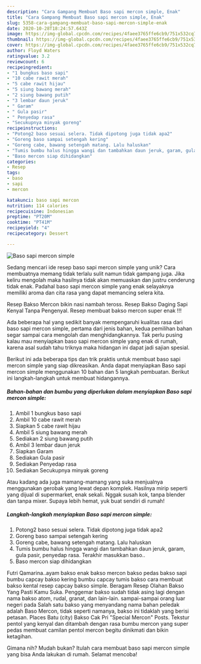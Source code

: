 ```yaml
---
description: "Cara Gampang Membuat Baso sapi mercon simple, Enak"
title: "Cara Gampang Membuat Baso sapi mercon simple, Enak"
slug: 5358-cara-gampang-membuat-baso-sapi-mercon-simple-enak
date: 2020-10-28T18:24:57.643Z
image: https://img-global.cpcdn.com/recipes/4faee3765ffe6cb9/751x532cq70/baso-sapi-mercon-simple-foto-resep-utama.jpg
thumbnail: https://img-global.cpcdn.com/recipes/4faee3765ffe6cb9/751x532cq70/baso-sapi-mercon-simple-foto-resep-utama.jpg
cover: https://img-global.cpcdn.com/recipes/4faee3765ffe6cb9/751x532cq70/baso-sapi-mercon-simple-foto-resep-utama.jpg
author: Floyd Waters
ratingvalue: 3.2
reviewcount: 6
recipeingredient:
- "1 bungkus baso sapi"
- "10 cabe rawit merah"
- "5 cabe rawit hijau"
- "5 siung bawang merah"
- "2 siung bawang putih"
- "3 lembar daun jeruk"
- " Garam"
- " Gula pasir"
- " Penyedap rasa"
- "Secukupnya minyak goreng"
recipeinstructions:
- "Potong2 baso sesuai selera. Tidak dipotong juga tidak apa2"
- "Goreng baso sampai setengah kering"
- "Goreng cabe, bawang setengah matang. Lalu haluskan"
- "Tumis bumbu halus hingga wangi dan tambahkan daun jeruk, garam, gula pasir, penyedap rasa. Terakhir masukkan baso.."
- "Baso mercon siap dihidangkan"
categories:
- Resep
tags:
- baso
- sapi
- mercon

katakunci: baso sapi mercon 
nutrition: 114 calories
recipecuisine: Indonesian
preptime: "PT20M"
cooktime: "PT41M"
recipeyield: "4"
recipecategory: Dessert

---
```



![Baso sapi mercon simple](https://img-global.cpcdn.com/recipes/4faee3765ffe6cb9/751x532cq70/baso-sapi-mercon-simple-foto-resep-utama.jpg)

Sedang mencari ide resep baso sapi mercon simple yang unik? Cara membuatnya memang tidak terlalu sulit namun tidak gampang juga. Jika keliru mengolah maka hasilnya tidak akan memuaskan dan justru cenderung tidak enak. Padahal baso sapi mercon simple yang enak selayaknya memiliki aroma dan cita rasa yang dapat memancing selera kita.

Resep Bakso Mercon bikin nasi nambah teross. Resep Bakso Daging Sapi Kenyal Tanpa Pengenyal. Resep membuat bakso mercon super enak !!!

Ada beberapa hal yang sedikit banyak mempengaruhi kualitas rasa dari baso sapi mercon simple, pertama dari jenis bahan, kedua pemilihan bahan segar sampai cara mengolah dan menghidangkannya. Tak perlu pusing kalau mau menyiapkan baso sapi mercon simple yang enak di rumah, karena asal sudah tahu triknya maka hidangan ini dapat jadi sajian spesial.


Berikut ini ada beberapa tips dan trik praktis untuk membuat baso sapi mercon simple yang siap dikreasikan. Anda dapat menyiapkan Baso sapi mercon simple menggunakan 10 bahan dan 5 langkah pembuatan. Berikut ini langkah-langkah untuk membuat hidangannya.

<!--inarticleads1-->

##### Bahan-bahan dan bumbu yang diperlukan dalam menyiapkan Baso sapi mercon simple:

1. Ambil 1 bungkus baso sapi
1. Ambil 10 cabe rawit merah
1. Siapkan 5 cabe rawit hijau
1. Ambil 5 siung bawang merah
1. Sediakan 2 siung bawang putih
1. Ambil 3 lembar daun jeruk
1. Siapkan  Garam
1. Sediakan  Gula pasir
1. Sediakan  Penyedap rasa
1. Sediakan Secukupnya minyak goreng


Atau kadang ada juga mamang-mamang yang suka menjualnya menggunakan gerobak yang lewat depan komplek. Hasilnya mirip seperti yang dijual di supermarket, enak sekali. Nggak susah kok, tanpa blender dan tanpa mixer. Supaya lebih hemat, yuk buat sendiri di rumah! 

<!--inarticleads2-->

##### Langkah-langkah menyiapkan Baso sapi mercon simple:

1. Potong2 baso sesuai selera. Tidak dipotong juga tidak apa2
1. Goreng baso sampai setengah kering
1. Goreng cabe, bawang setengah matang. Lalu haluskan
1. Tumis bumbu halus hingga wangi dan tambahkan daun jeruk, garam, gula pasir, penyedap rasa. Terakhir masukkan baso..
1. Baso mercon siap dihidangkan


Futri Qamarina..ayam bakso enak bakso mercon bakso pedas bakso sapi bumbu capcay bakso kering bumbu capcay tumis bakso cara membuat bakso kental resep capcay bakso simple. Beragam Resep Olahan Bakso Yang Pasti Kamu Suka. Penggemar bakso sudah tidak asing lagi dengan nama bakso atom, rudal, granat, dan lain-lain. sampai-sampai orang luar negeri pada Salah satu bakso yang menyandang nama bahan peledak adalah Baso Mercon, tidak seperti namanya, bakso ini tidaklah yang berisi petasan. Places Batu (city) Bakso Cak Pri &#34;Special Mercon&#34; Posts. Tekstur pentol yang kenyal dan ditambah dengan rasa bumbu mercon yang super pedas membuat camilan pentol mercon begitu dinikmati dan bikin ketagihan. 

Gimana nih? Mudah bukan? Itulah cara membuat baso sapi mercon simple yang bisa Anda lakukan di rumah. Selamat mencoba!
